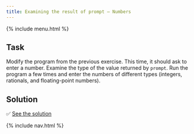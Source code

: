 ```yaml
---
title: Examining the result of prompt — Numbers
---
```


{% include menu.html %}

## Task

Modify the program from the previous exercise. This time, it should ask to enter a number. Examine the type of the value returned by `prompt`. Run the program a few times and enter the numbers of different types (integers, rationals, and floating-point numbers).

## Solution

✅ [See the solution](solution)

{% include nav.html %}
